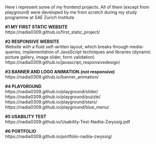 Here i represent some of my frontend projects.
All of them (except from playground) were developed by me from scratch during my study programme at SAE Zurich Institute<br>
<p></p>
<strong>#1 MY FIRST STATIC WEBSITE</strong> <br>
https://nadia0309.github.io/first_static_project/
<p></p>
<strong>#2 RESPONSIVE WEBSITE</strong><br>
Website with a fluid self-written layout, which breaks through media-queries; implementation of JavaScript techniques and libraries (dynamic picture gallery, image slider, form validation) <br>
https://nadia0309.github.io/javascript_responsivedesign/
<p></p>
<strong>#3 BANNER AND LOGO ANIMATION.(not responsive)</strong><br>
https://nadia0309.github.io/banner_animation/
<p></p>
<strong>#4 PLAYGROUND</strong><br>
https://nadia0309.github.io/playground/slider/<br>
https://nadia0309.github.io/playground/puzzle/<br>
https://nadia0309.github.io/playground/stars/<br>
https://nadia0309.github.io/playground/blue_menu/<br>
<p></p>
<strong>#5 USABILITY TEST</strong><br>
https://nadia0309.github.io/Usability-Test-Nadiia-Zwyssig.pdf<br>
<p></p>
<strong>#6 PORTFOLIO</strong><br>
https://nadia0309.github.io/portfolio-nadiia-zwyssig/
<p></p>